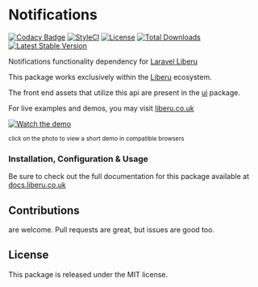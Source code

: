 # Notifications

[![Codacy Badge](https://app.codacy.com/project/badge/Grade/2d66701f3de944f188795401b954360d)](https://www.codacy.com/gh/laravel-liberu/notifications?utm_source=github.com&amp;utm_medium=referral&amp;utm_content=laravel-liberu/notifications&amp;utm_campaign=Badge_Grade)
[![StyleCI](https://github.styleci.io/repos/85684795/shield?branch=master)](https://github.styleci.io/repos/85684795)
[![License](https://poser.pugx.org/laravel-liberu/notifications/license)](https://packagist.org/packages/laravel-liberu/notifications)
[![Total Downloads](https://poser.pugx.org/laravel-liberu/notifications/downloads)](https://packagist.org/packages/laravel-liberu/notifications)
[![Latest Stable Version](https://poser.pugx.org/laravel-liberu/notifications/version)](https://packagist.org/packages/laravel-liberu/notifications)

Notifications functionality dependency for [Laravel Liberu](https://github.com/laravel-liberu/Liberu)

This package works exclusively within the [Liberu](https://github.com/laravel-liberu/Liberu) ecosystem.

The front end assets that utilize this api are present in the [ui](https://github.com/liberu-ui/ui) package.

For live examples and demos, you may visit [liberu.co.uk](https://www.liberu.co.uk)

[![Watch the demo](https://laravel-liberu.github.io/notifications/screenshots/bulma_033_thumb.png)](https://laravel-liberu.github.io/notifications/videos/bulma_demo_01.webm)

<sup>click on the photo to view a short demo in compatible browsers</sup>

### Installation, Configuration & Usage

Be sure to check out the full documentation for this package available at [docs.liberu.co.uk](https://docs.liberu.co.uk/backend/notifications.html)

## Contributions

are welcome. Pull requests are great, but issues are good too.

## License

This package is released under the MIT license.

